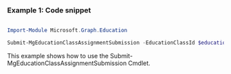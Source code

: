 ### Example 1: Code snippet

```powershell

Import-Module Microsoft.Graph.Education

Submit-MgEducationClassAssignmentSubmission -EducationClassId $educationClassId -EducationAssignmentId $educationAssignmentId -EducationSubmissionId $educationSubmissionId

```
This example shows how to use the Submit-MgEducationClassAssignmentSubmission Cmdlet.


